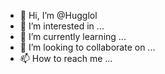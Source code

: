 - 👋 Hi, I’m @Hugglol
- 👀 I’m interested in ...
- 🌱 I’m currently learning ...
- 💞️ I’m looking to collaborate on ...
- 📫 How to reach me ...

<!---
Hugglol/Hugglol is a ✨ special ✨ repository because its `README.md` (this file) appears on your GitHub profile.
You can click the Preview link to take a look at your changes.
--->
